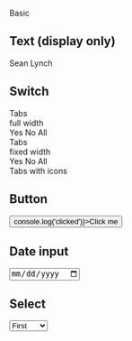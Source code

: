 <script>
  import {
    mdiAccount,
    mdiAccountMultipleOutline,
    mdiAccountOutline,
    mdiChevronDown,
  } from '@mdi/js';

  import Button from '$lib/components/Button.svelte';
  import Field from '$lib/components/Field.svelte';
  import Icon from '$lib/components/Icon.svelte';
  import Preview from '$lib/components/Preview.svelte';
  import SectionDivider from '$lib/components/SectionDivider.svelte';
  import Switch from '$lib/components/Switch.svelte';
  import Tab from '$lib/components/Tab.svelte';
  import Tabs from '$lib/components/Tabs.svelte';
</script>

<SectionDivider>Basic</SectionDivider>

## Text (display only)

<Preview>
  <div class="grid grid-flow-col gap-2">
    <Field label="First Name">Sean</Field>
    <Field label="Last Name">Lynch</Field>
  </div>
</Preview>

## Switch

<Preview>
  <Field label="Is Active" let:id>
    <Switch {id} />
  </Field>
</Preview>

<div class="grid grid-cols-2 gap-2">
  <div>
    <div class="text-lg font-semibold mt-8 ml-2">Tabs</div>
    <div class="text-xs font-semibold text-black/50 mb-1 ml-2">full width</div>
    <Preview>
      <Field label="Is Active">
        <Tabs contained class="w-full">
          <div class="tabList w-full border">
            <Tab>Yes</Tab>
            <Tab>No</Tab>
            <Tab>All</Tab>
          </div>
        </Tabs>
      </Field>
    </Preview>
  </div>

  <div>
    <div class="text-lg font-semibold mt-8 ml-2">Tabs</div>
    <div class="text-xs font-semibold text-black/50 mb-1 ml-2">fixed width</div>
    <Preview>
      <Field label="Is Active">
        <Tabs contained class="w-96">
          <div class="tabList w-full border">
            <Tab>Yes</Tab>
            <Tab>No</Tab>
            <Tab>All</Tab>
          </div>
        </Tabs>
      </Field>
    </Preview>
  </div>

  <div>
    <div class="text-lg font-semibold mt-8 mb-1 ml-2">Tabs with icons</div>
    <Preview>
      <Field label="Is Active">
        <Tabs contained circle>
          <div class="tabList h-12 w-32 border rounded-full">
            <Tab>
              <Icon path={mdiAccount} />
            </Tab>
            <Tab>
              <Icon path={mdiAccountOutline} />
            </Tab>
            <Tab>
              <Icon path={mdiAccountMultipleOutline} />
            </Tab>
          </div>
        </Tabs>
      </Field>
    </Preview>
  </div>
</div>

## Button

<Preview>
  <Field label="Action" let:id>
    <Button {id} on:click={() => console.log('clicked')}>Click me</Button>
  </Field>
</Preview>

## Date input

<Preview>
  <Field label="Date of Birth" let:id>
    <input {id} type="date" class="text-sm w-full outline-none" />
  </Field>
</Preview>

## Select

<Preview>
  <Field label="Position" let:id>
    <select {id} class="text-sm w-full outline-none appearance-none cursor-pointer">
      <option value={1}>First</option>
      <option value={2}>Second</option>
      <option value={3}>Third</option>
      <option value={4}>Fourth</option>
    </select>
    <span slot="append">
      <Icon path={mdiChevronDown} />
    </span>
  </Field>
</Preview>
